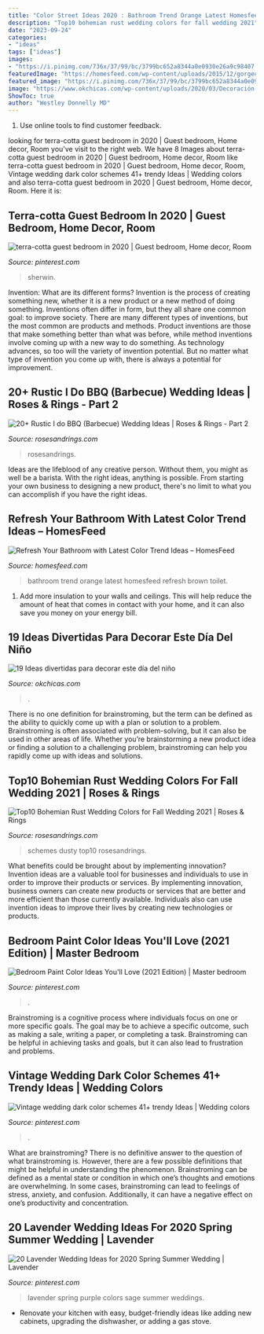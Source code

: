 ```yaml
---
title: "Color Street Ideas 2020 : Bathroom Trend Orange Latest Homesfeed Refresh Brown Toilet"
description: "Top10 bohemian rust wedding colors for fall wedding 2021"
date: "2023-09-24"
categories:
- "ideas"
tags: ["ideas"]
images:
- "https://i.pinimg.com/736x/37/99/bc/3799bc652a8344a0e0930e26a9c98407.jpg"
featuredImage: "https://homesfeed.com/wp-content/uploads/2015/12/gorgeous-orange-bathroom-color-trend-idea-with-white-toilet-seat-and-brown-towel-rack-and-tile-flooring.jpg"
featured_image: "https://i.pinimg.com/736x/37/99/bc/3799bc652a8344a0e0930e26a9c98407.jpg"
image: "https://www.okchicas.com/wp-content/uploads/2020/03/Decoración-para-festejar-el-día-del-niño-22.jpg"
ShowToc: true
author: "Westley Donnelly MD"
---
```



1. Use online tools to find customer feedback.

	

		
looking for terra-cotta guest bedroom in 2020 | Guest bedroom, Home decor, Room you've visit to the right web. We have 8 Images about terra-cotta guest bedroom in 2020 | Guest bedroom, Home decor, Room like terra-cotta guest bedroom in 2020 | Guest bedroom, Home decor, Room, Vintage wedding dark color schemes 41+ trendy Ideas | Wedding colors and also terra-cotta guest bedroom in 2020 | Guest bedroom, Home decor, Room. Here it is:
		
    
## Terra-cotta Guest Bedroom In 2020 | Guest Bedroom, Home Decor, Room

<img loading=lazy src="https://i.pinimg.com/736x/37/99/bc/3799bc652a8344a0e0930e26a9c98407.jpg" onerror="this.onerror=null;this.src='https://tse4.mm.bing.net/th?id=OIP.YTWDG7sc3PLxsNuQtmnBRgHaJ3&amp;pid=15.1';" alt="terra-cotta guest bedroom in 2020 | Guest bedroom, Home decor, Room">

_Source: pinterest.com_

>sherwin. 

	

Invention: What are its different forms?
Invention is the process of creating something new, whether it is a new product or a new method of doing something. Inventions often differ in form, but they all share one common goal: to improve society. There are many different types of inventions, but the most common are products and methods. Product inventions are those that make something better than what was before, while method inventions involve coming up with a new way to do something. As technology advances, so too will the variety of invention potential. But no matter what type of invention you come up with, there is always a potential for improvement.

    
## 20+ Rustic I Do BBQ (Barbecue) Wedding Ideas | Roses &amp; Rings - Part 2

<img loading=lazy src="http://www.rosesandrings.com/wp-content/uploads/2018/01/summer-bbq-wedding-food-ideas-e1577032847772.jpg" onerror="this.onerror=null;this.src='https://tse3.mm.bing.net/th?id=OIP.SrUYNFss9vdySlQMcOfWDwHaLH&amp;pid=15.1';" alt="20+ Rustic I do BBQ (Barbecue) Wedding Ideas | Roses &amp; Rings - Part 2">

_Source: rosesandrings.com_

>rosesandrings. 

	

Ideas are the lifeblood of any creative person. Without them, you might as well be a barista. With the right ideas, anything is possible. From starting your own business to designing a new product, there's no limit to what you can accomplish if you have the right ideas.

    
## Refresh Your Bathroom With Latest Color Trend Ideas – HomesFeed

<img loading=lazy src="https://homesfeed.com/wp-content/uploads/2015/12/gorgeous-orange-bathroom-color-trend-idea-with-white-toilet-seat-and-brown-towel-rack-and-tile-flooring.jpg" onerror="this.onerror=null;this.src='https://tse4.mm.bing.net/th?id=OIP.4P805aH_tuVSlcTP6rbqSgHaLE&amp;pid=15.1';" alt="Refresh Your Bathroom with Latest Color Trend Ideas – HomesFeed">

_Source: homesfeed.com_

>bathroom trend orange latest homesfeed refresh brown toilet. 

	

1. Add more insulation to your walls and ceilings. This will help reduce the amount of heat that comes in contact with your home, and it can also save you money on your energy bill.

    
## 19 Ideas Divertidas Para Decorar Este Día Del Niño

<img loading=lazy src="https://www.okchicas.com/wp-content/uploads/2020/03/Decoración-para-festejar-el-día-del-niño-22.jpg" onerror="this.onerror=null;this.src='https://tse3.mm.bing.net/th?id=OIP.FT7AoEGW7c_ooy9gBNAotQAAAA&amp;pid=15.1';" alt="19 Ideas divertidas para decorar este día del niño">

_Source: okchicas.com_

>. 

	

There is no one definition for brainstroming, but the term can be defined as the ability to quickly come up with a plan or solution to a problem. Brainstroming is often associated with problem-solving, but it can also be used in other areas of life. Whether you’re brainstorming a new product idea or finding a solution to a challenging problem, brainstroming can help you rapidly come up with ideas and solutions.

    
## Top10 Bohemian Rust Wedding Colors For Fall Wedding 2021 | Roses &amp; Rings

<img loading=lazy src="http://www.rosesandrings.com/wp-content/uploads/2020/07/Bohemian-rust-dusty-orange-wedding-color-ideas-10.jpg" onerror="this.onerror=null;this.src='https://tse1.mm.bing.net/th?id=OIP.7OxcOiUWxt9li22GMe3s0wHaL5&amp;pid=15.1';" alt="Top10 Bohemian Rust Wedding Colors for Fall Wedding 2021 | Roses &amp; Rings">

_Source: rosesandrings.com_

>schemes dusty top10 rosesandrings. 

	

What benefits could be brought about by implementing innovation?
Invention ideas are a valuable tool for businesses and individuals to use in order to improve their products or services. By implementing innovation, business owners can create new products or services that are better and more efficient than those currently available. Individuals also can use invention ideas to improve their lives by creating new technologies or products.

    
## Bedroom Paint Color Ideas You&#039;ll Love (2021 Edition) | Master Bedroom

<img loading=lazy src="https://i.pinimg.com/736x/a5/68/8b/a5688bd5d913a0945afc77e9ff009398.jpg" onerror="this.onerror=null;this.src='https://tse2.mm.bing.net/th?id=OIP.i_hjfXHaz59bKoPOyibQFgAAAA&amp;pid=15.1';" alt="Bedroom Paint Color Ideas You&#039;ll Love (2021 Edition) | Master bedroom">

_Source: pinterest.com_

>. 

	

Brainstroming is a cognitive process where individuals focus on one or more specific goals. The goal may be to achieve a specific outcome, such as making a sale, writing a paper, or completing a task. Brainstroming can be helpful in achieving tasks and goals, but it can also lead to frustration and problems.

    
## Vintage Wedding Dark Color Schemes 41+ Trendy Ideas | Wedding Colors

<img loading=lazy src="https://i.pinimg.com/736x/a8/7c/89/a87c892200e29db2bc8534aeab6002b0.jpg" onerror="this.onerror=null;this.src='https://tse3.mm.bing.net/th?id=OIP.7td3sgmDlObDTxlxx0ApFwAAAA&amp;pid=15.1';" alt="Vintage wedding dark color schemes 41+ trendy Ideas | Wedding colors">

_Source: pinterest.com_

>. 

	

What are brainstroming?
There is no definitive answer to the question of what brainstroming is. However, there are a few possible definitions that might be helpful in understanding the phenomenon. Brainstroming can be defined as a mental state or condition in which one’s thoughts and emotions are overwhelming. In some cases, brainstroming can lead to feelings of stress, anxiety, and confusion. Additionally, it can have a negative effect on one’s productivity and concentration.

    
## 20 Lavender Wedding Ideas For 2020 Spring Summer Wedding | Lavender

<img loading=lazy src="https://i.pinimg.com/736x/dd/68/ea/dd68ea555e906b9cf587c0aa10b998b7.jpg" onerror="this.onerror=null;this.src='https://tse1.mm.bing.net/th?id=OIP.BGaIAJb7XBQ6jULc1zJfRgHaLG&amp;pid=15.1';" alt="20 Lavender Wedding Ideas for 2020 Spring Summer Wedding | Lavender">

_Source: pinterest.com_

>lavender spring purple colors sage summer weddings. 

	

- Renovate your kitchen with easy, budget-friendly ideas like adding new cabinets, upgrading the dishwasher, or adding a gas stove.

